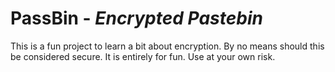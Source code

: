 # PassBin - _Encrypted Pastebin_

This is a fun project to learn a bit about encryption. By no means should this
 be considered secure. It is entirely for fun. Use at your own risk.
